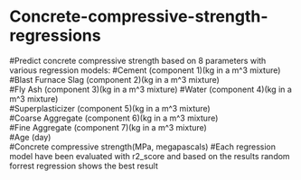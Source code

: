 # Concrete-compressive-strength-regressions
#Predict concrete compressive strength based on 8 parameters with various regression models:
#Cement (component 1)(kg in a m^3 mixture)	
#Blast Furnace Slag (component 2)(kg in a m^3 mixture)	
#Fly Ash (component 3)(kg in a m^3 mixture)	
#Water  (component 4)(kg in a m^3 mixture)	
#Superplasticizer (component 5)(kg in a m^3 mixture)	
#Coarse Aggregate  (component 6)(kg in a m^3 mixture)	
#Fine Aggregate (component 7)(kg in a m^3 mixture)	
#Age (day)	
#Concrete compressive strength(MPa, megapascals) 
#Each regression model have been evaluated with r2_score and based on the results random forrest regression shows the best result

